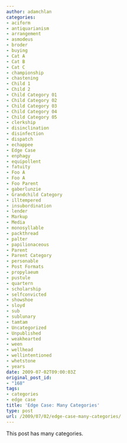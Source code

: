 ```yaml
---
author: adamchlan
categories:
- aciform
- antiquarianism
- arrangement
- asmodeus
- broder
- buying
- Cat A
- Cat B
- Cat C
- championship
- chastening
- Child 1
- Child 2
- Child Category 01
- Child Category 02
- Child Category 03
- Child Category 04
- Child Category 05
- clerkship
- disinclination
- disinfection
- dispatch
- echappee
- Edge Case
- enphagy
- equipollent
- fatuity
- Foo A
- Foo A
- Foo Parent
- gaberlunzie
- Grandchild Category
- illtempered
- insubordination
- lender
- Markup
- Media
- monosyllable
- packthread
- palter
- papilionaceous
- Parent
- Parent Category
- personable
- Post Formats
- propylaeum
- pustule
- quartern
- scholarship
- selfconvicted
- showshoe
- sloyd
- sub
- sublunary
- tamtam
- Uncategorized
- Unpublished
- weakhearted
- ween
- wellhead
- wellintentioned
- whetstone
- years
date: 2009-07-02T09:00:03Z
original_post_id:
- "168"
tags:
- categories
- edge case
title: 'Edge Case: Many Categories'
type: post
url: /2009/07/02/edge-case-many-categories/
---
```


This post has many categories.